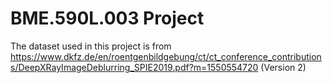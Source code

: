 # BME.590L.003 Project
The dataset used in this project is from https://www.dkfz.de/en/roentgenbildgebung/ct/ct_conference_contributions/DeepXRayImageDeblurring_SPIE2019.pdf?m=1550554720
(Version 2)
